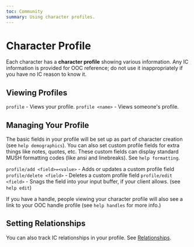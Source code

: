 ```yaml
---
toc: Community
summary: Using character profiles.
---
```

# Character Profile

Each character has a **character profile** showing various information.  Any IC information is provided for OOC reference; do not use it inappropriately if you have no IC reason to know it.

## Viewing Profiles

`profile` - Views your profile.
`profile <name>` - Views someone's profile.

## Managing Your Profile

The basic fields in your profile will be set up as part of character creation (see `help demographics`).  You can also set custom profile fields for extra things like notes, quotes, etc.  These custom fields can display standard MUSH formatting codes (like ansi and linebreaks).  See `help formatting`.   

`profile/add <field>=<value>` - Adds or updates a custom profile field
`profile/delete <field>` - Deletes a custom profile field
`profile/edit <field>` - Snags the field into your input buffer, if
       your client allows.  (see `help edit`)

If you have a handle, people viewing your character profile will also see a link to your OOC handle profile (see `help handles` for more info.)

## Setting Relationships

You can also track IC relationships in your profile.  See [ Relationships](/help/profile/relationships).